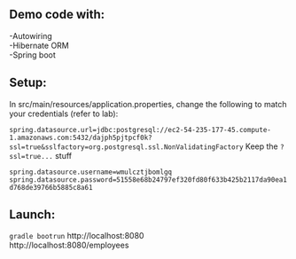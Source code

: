 ## Demo code with:  
-Autowiring  
-Hibernate ORM  
-Spring boot  

## Setup:
In src/main/resources/application.properties, change the following to match your credentials (refer to lab):
  
`spring.datasource.url=jdbc:postgresql://ec2-54-235-177-45.compute-1.amazonaws.com:5432/dajph5pjtpcf0k?ssl=true&sslfactory=org.postgresql.ssl.NonValidatingFactory`
Keep the `?ssl=true...` stuff
 

`spring.datasource.username=wmulcztjbomlgq`  
`spring.datasource.password=51558e68b24797ef320fd80f633b425b2117da90ea1d768de39766b5885c8a61`

## Launch:
`gradle bootrun`
http://localhost:8080  
http://localhost:8080/employees
